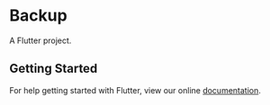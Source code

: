 # Backup

A Flutter project.

## Getting Started

For help getting started with Flutter, view our online
[documentation](https://flutter.io/).
